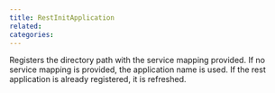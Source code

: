 ```yaml
---
title: RestInitApplication
related:
categories:
---
```


Registers the directory path with the service mapping provided. 
		If no service mapping is provided, the application name is used. 
		If the rest application is already registered, it is refreshed.